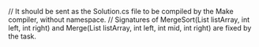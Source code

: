 ﻿// It should be sent as the Solution.cs file to be compiled by the Make compiler, without namespace.
// Signatures of MergeSort(List<int> listArray, int left, int right) and Merge(List<int> listArray, int left, int mid, int right) are fixed by the task.